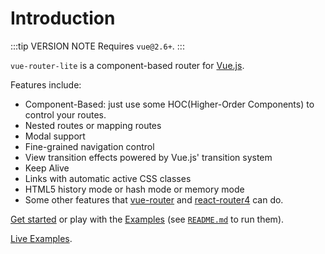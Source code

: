 # Introduction

:::tip VERSION NOTE
Requires `vue@2.6+`.
:::

`vue-router-lite` is a component-based router for [Vue.js](http://vuejs.org/).  

Features include:

- Component-Based: just use some HOC(Higher-Order Components) to control your routes.
- Nested routes or mapping routes
- Modal support
- Fine-grained navigation control
- View transition effects powered by Vue.js' transition system
- Keep Alive
- Links with automatic active CSS classes
- HTML5 history mode or hash mode or memory mode
- Some other features that [vue-router](https://github.com/vuejs/vue-router) and [react-router4](https://reacttraining.com/react-router/) can do.

[Get started](./guide/) or play with the [Examples](https://github.com/ccqgithub/vue-router-lite/tree/master/examples) (see [`README.md`](https://github.com/ccqgithub/vue-router-lite) to run them).

[Live Examples](https://github.com/ccqgithub/vue-router-lite/tree/master/examples).
